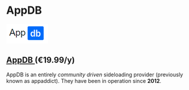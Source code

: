 # AppDB

![&#x20AC;19.99/y](../.gitbook/assets/screen-shot-2020-12-26-at-05.25.928-pm.png)

## [AppDB ](https://appdb.to/my/buy)\(€19.99/y\)

AppDB is an entirely _community driven_ sideloading provider \(previously known as appaddict\).   They have been in operation since **2012**. 



